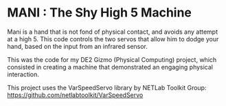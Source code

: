 # MANI : The Shy High 5 Machine
Mani is a hand that is not fond of physical contact, and avoids any attempt at a high 5. This code controls the two servos that allow him to dodge your hand, based on the input from an infrared sensor.

This was the code for my DE2 Gizmo (Physical Computing) project, which consisted in creating a machine that demonstrated an engaging physical interaction.

This project uses the VarSpeedServo library by NETLab Toolkit Group: https://github.com/netlabtoolkit/VarSpeedServo
